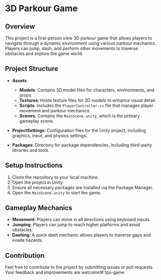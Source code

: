# 3D Parkour Game

## Overview
This project is a first-person view 3D parkour game that allows players to navigate through a dynamic environment using various parkour mechanics. Players can jump, dash, and perform other movements to traverse obstacles and explore the game world.

## Project Structure
- **Assets**
  - **Models**: Contains 3D model files for characters, environments, and props.
  - **Textures**: Holds texture files for 3D models to enhance visual detail.
  - **Scripts**: Includes the `PlayerController.cs` file that manages player movement and parkour mechanics.
  - **Scenes**: Contains the `MainScene.unity`, which is the primary gameplay scene.

- **ProjectSettings**: Configuration files for the Unity project, including graphics, input, and physics settings.

- **Packages**: Directory for package dependencies, including third-party libraries and tools.

## Setup Instructions
1. Clone the repository to your local machine.
2. Open the project in Unity.
3. Ensure all necessary packages are installed via the Package Manager.
4. Open the `MainScene.unity` to start the game.

## Gameplay Mechanics
- **Movement**: Players can move in all directions using keyboard inputs.
- **Jumping**: Players can jump to reach higher platforms and avoid obstacles.
- **Dashing**: A quick dash mechanic allows players to traverse gaps and evade hazards.

## Contribution
Feel free to contribute to the project by submitting issues or pull requests. Your feedback and improvements are welcome!#   f p s - g a m e  
 